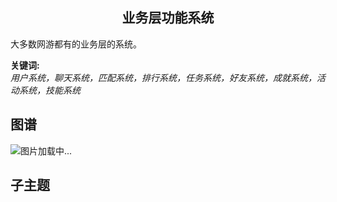 <h2 align="center">业务层功能系统</h2>
<p>
大多数网游都有的业务层的系统。
</p>

**关键词:**<br/> 
*用户系统，聊天系统，匹配系统，排行系统，任务系统，好友系统，成就系统，活动系统，技能系统*

## 图谱
![图片加载中...](https://github.com/gonglei007/GameDevMind/blob/main/exports/3.3.业务层功能系统.png?raw=true)

## 子主题
